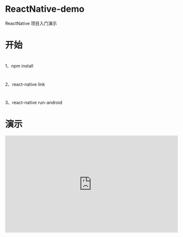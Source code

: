 # ReactNative-demo

ReactNative 项目入门演示

# 开始

#

1、npm install

#

2、react-native link

#

3、react-native run-android

# 演示
<iframe width="560" height="315" src="https://ainode.herokuapp.com/public/www/videos.html?videoUrl=rn-app" frameborder="0" allowfullscreen></iframe>

